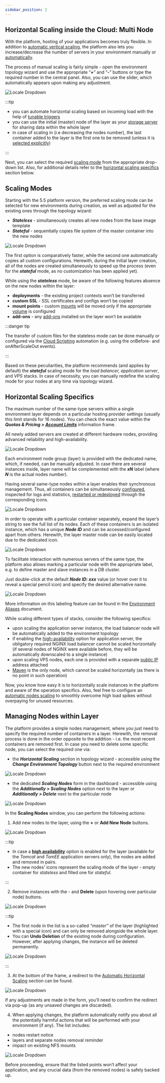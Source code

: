 ```yaml
---
sidebar_position: 2
---
```


## Horizontal Scaling inside the Cloud: Multi Node

With the platform, hosting of your applications becomes truly flexible. In addition to [automatic vertical scaling](https://cloudmydc.com/), the platform also lets you increase/decrease the number of servers in your environment manually or [automatically](https://cloudmydc.com/).

The process of manual scaling is fairly simple - open the environment topology wizard and use the appropriate “**+**” and “**-**” buttons or type the required number in the central panel. Also, you can use the slider, which automatically appears upon making any adjustment.

<div style={{
    display:'flex',
    justifyContent: 'center',
    margin: '0 0 1rem 0'
}}>

![Locale Dropdown](./img/HorizontalScaling/01-topology-wizard-horizontal-scaling.png)

</div>

:::tip

- you can automate horizontal scaling based on incoming load with the help of [tunable triggers](https://cloudmydc.com/)
- you can use the initial (master) node of the layer as your [storage server](https://cloudmydc.com/) for sharing data within the whole layer
- in case of scaling in (i.e decreasing the nodes number), the last container added to the layer is the first one to be removed (unless it is [selected explicitly](https://cloudmydc.com/))

:::

Next, you can select the required [scaling mode](https://cloudmydc.com/) from the appropriate drop-down list. Also, for additional details refer to the [horizontal scaling specifics](https://cloudmydc.com/) section below.

## Scaling Modes

Starting with the 5.5 platform version, the preferred scaling mode can be selected for new environments during creation, as well as adjusted for the existing ones through the topology wizard:

- **_Stateless_** - simultaneously creates all new nodes from the base image template
- **_Stateful_** - sequentially copies file system of the master container into the new nodes

<div style={{
    display:'flex',
    justifyContent: 'center',
    margin: '0 0 1rem 0'
}}>

![Locale Dropdown](./img/HorizontalScaling/02-scaling-modes.png)

</div>

The first option is comparatively faster, while the second one automatically copies all custom configurations. Herewith, during the initial layer creation, all of the nodes are created simultaneously to speed up the process (even for the **_stateful_** mode, as no customization has been applied yet).

While using the **_stateless_** mode, be aware of the following features absence on the new nodes within the layer:

- **deployments** - the existing project contexts won’t be transferred
- **custom SSL** - SSL certificates and configs won’t be copied
- **mount points** - custom [mounts](https://cloudmydc.com/) will be moved only if the appropriate [volume](https://cloudmydc.com/) is configured
- **add-ons** - any [add-ons](https://cloudmydc.com/) installed on the layer won’t be available

:::danger tip

The transfer of custom files for the stateless mode can be done manually or configured via the [Cloud Scripting](https://cloudmydc.com/) automation (e.g. using the onBefore- and onAfterScaleOut events).

:::

Based on these peculiarities, the platform recommends (and applies by default) the **_stateful_** scaling mode for the _load balancer, application server_, and _VPS_ stacks. In case of necessity, you can manually redefine the scaling mode for your nodes at any time via topology wizard.

## Horizontal Scaling Specifics

The maximum number of the same-type servers within a single environment layer depends on a particular hosting provider settings (usually this limit stands for 16 nodes). You can check the exact value within the **_Quotas & Pricing > [Account Limits](https://www.CloudMyDc.com/application-platform-docs/quotas-system/)_** information frame.

All newly added servers are created at different hardware nodes, providing advanced reliability and high-availability.

<div style={{
    display:'flex',
    justifyContent: 'center',
    margin: '0 0 1rem 0'
}}>

![Locale Dropdown](./img/HorizontalScaling/03-horizontal-scaling-high-availability.png)

</div>

Each environment node group (layer) is provided with the dedicated name, which, if needed, can be manually adjusted. In case there are several instances inside, layer name will be complemented with the **_xN_** label (where **_N_** is the actual nodes number).

Having several same-type nodes within a layer enables their synchronous management. Thus, all containers can be simultaneously [configured](https://cloudmydc.com/), inspected for logs and statistics, [restarted or redeployed](https://cloudmydc.com/) through the corresponding icons.

<div style={{
    display:'flex',
    justifyContent: 'center',
    margin: '0 0 1rem 0'
}}>

![Locale Dropdown](./img/HorizontalScaling/04-scaled-nodes-management.png)

</div>

In order to operate with a particular container separately, expand the layer’s string to see the full list of its nodes. Each of these containers is an isolated instance, which has a unique **_Node ID_** and can be accessed/configured apart from others. Herewith, the layer master node can be easily located due to the dedicated icon.

<div style={{
    display:'flex',
    justifyContent: 'center',
    margin: '0 0 1rem 0'
}}>

![Locale Dropdown](./img/HorizontalScaling/05-nodes-in-scaled-layer.png)

</div>

To facilitate interaction with numerous servers of the same type, the platform also allows marking a particular node with the appropriate label, e.g. to define master and slave instances in a DB cluster.

Just double-click at the default **_Node ID: xxx_** value (or hover over it to reveal a special pencil icon) and specify the desired alternative name.

<div style={{
    display:'flex',
    justifyContent: 'center',
    margin: '0 0 1rem 0'
}}>

![Locale Dropdown](./img/HorizontalScaling/06-aliases-for-scaled-nodes.png)

</div>

More information on this labeling feature can be found in the [Environment Aliases](https://cloudmydc.com/) document.

While scaling different types of stacks, consider the following specifics:

- upon scaling the application server instance, the load balancer node will be automatically added to the environment topology
- if enabling the [high-availability](https://cloudmydc.com/) option for application server, the obligatory required NGINX load balancer cannot be scaled horizontally (if several nodes of NGINX were available before, they will be automatically downscaled to a single instance)
- upon scaling VPS nodes, each one is provided with a separate [public IP](http://localhost:3000/docs/ApplicationSetting/External%20Access%20To%20Applications/Public%20IP) address attached
- [Maven](https://cloudmydc.com/) is the only node, which cannot be scaled horizontally (as there is no point in such operation)

Now, you know how easy it is to horizontally scale instances in the platform and aware of the operation specifics. Also, feel free to configure an [automatic nodes scaling](https://cloudmydc.com/) to smoothly overcome high load spikes without overpaying for unused resources.

## Managing Nodes within Layer

The platform provides a simple nodes management, where you just need to specify the required number of containers in a layer. Herewith, the removal process is done in the order opposite to the addition - i.e. the most recent containers are removed first. In case you need to delete some specific node, you can select the required one via:

- the **_Horizontal Scaling_** section in topology wizard - accessible using the **_Change Environment Topology_** button next to the required environment

<div style={{
    display:'flex',
    justifyContent: 'center',
    margin: '0 0 1rem 0'
}}>

![Locale Dropdown](./img/HorizontalScaling/07-nodes-management-wizard.png)

</div>

- the dedicated **_Scaling Nodes_** form in the dashboard - accessible using the **_Additionally > Scaling Nodes_** option next to the layer or **_Additionally > Delete_** next to the particular node

<div style={{
    display:'flex',
    justifyContent: 'center',
    margin: '0 0 1rem 0'
}}>

![Locale Dropdown](./img/HorizontalScaling/08-delete-node-dashboard.png)

</div>

In the **Scaling Nodes** window, you can perform the following actions:

1. Add new nodes to the layer, using the **+** or **Add New Node** buttons.

<div style={{
    display:'flex',
    justifyContent: 'center',
    margin: '0 0 1rem 0'
}}>

![Locale Dropdown](./img/HorizontalScaling/09-scaling-nodes-add.png)

</div>

:::tip

- In case a [**high availability**](https://cloudmydc.com/) option is enabled for the layer (available for the _Tomcat_ and _TomEE_ application servers only), the nodes are added and removed in pairs.
- The new nodes' icons represent the scaling mode of the layer - empty container for _stateless_ and filled one for _stateful_.

:::

2. Remove instances with the - and **Delete** (upon hovering over particular node) buttons.

<div style={{
    display:'flex',
    justifyContent: 'center',
    margin: '0 0 1rem 0'
}}>

![Locale Dropdown](./img/HorizontalScaling/10-scaling-nodes-delete.png)

</div>

:::tip

- The first node in the list is a so-called _“master”_ of the layer (highlighted with a special icon) and can only be removed alongside the whole layer.
- You can **Undo Deletion** of the existing node during configuration. However, after applying changes, the instance will be deleted permanently.

<div style={{
    display:'flex',
    justifyContent: 'center',
    margin: '0 0 1rem 0'
}}>

![Locale Dropdown](./img/HorizontalScaling/11-undo-node-deletion.png)

</div>

:::

3. At the bottom of the frame, a redirect to the [Automatic Horizontal Scaling](https://cloudmydc.com/) section can be found.

<div style={{
    display:'flex',
    justifyContent: 'center',
    margin: '0 0 1rem 0'
}}>

![Locale Dropdown](./img/HorizontalScaling/12-auto-scaling-redirect.png)

</div>

If any adjustments are made in the form, you’ll need to confirm the redirect via pop-up (as any unsaved changes are discarded).

4. When applying changes, the platform automatically notify you about all the potentially harmful actions that will be performed with your environment (if any). The list includes:

- nodes restart notice
- layers and separate nodes removal reminder
- impact on existing NFS mounts

<div style={{
    display:'flex',
    justifyContent: 'center',
    margin: '0 0 1rem 0'
}}>

![Locale Dropdown](./img/HorizontalScaling/13-confirm-changes.png)

</div>

Before proceeding, ensure that the listed points won’t affect your application, and any crucial data (from the removed nodes) is safely backed up.
